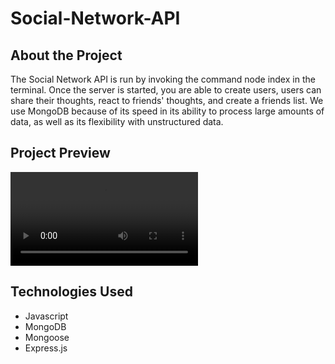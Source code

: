 # Social-Network-API

## About the Project

The Social Network API is run by invoking the command node index in the terminal. Once the server is started, you are able to create users, users can share their thoughts, react to friends' thoughts, and create a friends list. We use MongoDB because of its speed in its ability to process large amounts of data, as well as its flexibility with unstructured data. 

## Project Preview 
![Social-Network-API](/Assets/Social-Network-API.webm)

## Technologies Used
- Javascript 
- MongoDB
- Mongoose
- Express.js